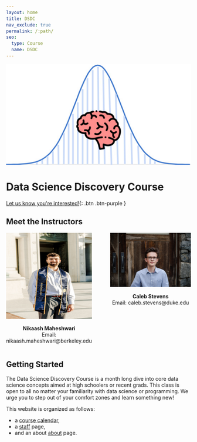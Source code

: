 ```yaml
---
layout: home
title: DSDC
nav_exclude: true
permalink: /:path/
seo:
  type: Course
  name: DSDC
---
```


![ScreenShot](/assets/images/logo.jpg)

# Data Science Discovery Course

[Let us know you're interested!](https://docs.google.com/forms/d/e/1FAIpQLSd19YpgIfzDTT-Ncm3IHbNcUl40HfMRQXTs_ffzgJlY-mSJSg/viewform?usp=sf_link){: .btn .btn-purple }

## Meet the Instructors
<div style="display: flex; justify-content: center;">
  <div style="text-align: center; margin-right: 50px;">
    <img src="assets/images/nikaash.jpg" width = "300"/>
    <p>
      <strong>Nikaash Maheshwari</strong><br>
      Email: nikaash.maheshwari@berkeley.edu
    </p>
  </div>
  
  <div style="text-align: center;">
    <img src="assets/images/caleb.jpg" width = "300"/>
    <p>
      <strong>Caleb Stevens</strong><br>
      Email: caleb.stevens@duke.edu
    </p>
  </div>
</div> 


## Getting Started

The Data Science Discovery Course is a month long dive into core data science concepts aimed at high schoolers or recent grads. This class is open to all no matter your familiarity with data science or programming. We urge you to step out of your comfort zones and learn something new!

This website is organized as follows:

- a [course calendar](calendar.md),
- a [staff](staff.md) page,
- and an about [about](about.md) page.






